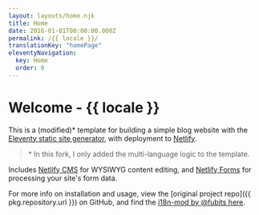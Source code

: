 ```yaml
---
layout: layouts/home.njk
title: Home
date: 2016-01-01T00:00:00.000Z
permalink: /{{ locale }}/
translationKey: "homePage"
eleventyNavigation:
  key: Home
  order: 0
---
```


# Welcome - {{ locale }}

This is a (modified)\* template for building a simple blog website with the [Eleventy static site generator](https://www.11ty.io), with deployment to [Netlify](https://www.netlify.com).

> \* In this fork, I only added the multi-language logic to the template.

Includes [Netlify CMS](https://www.netlifycms.org) for WYSIWYG content editing, and [Netlify Forms](https://www.netlify.com/docs/form-handling) for processing your site's form data.

For more info on installation and usage, view the [original project repo]({{ pkg.repository.url }}) on GitHub, and find the [i18n-mod by @fubits here](https://github.com/ellocke/11ty-multilang-i18n).
